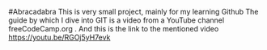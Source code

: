 #Abracadabra
This is very small project, mainly for my learning Github
The guide by which I dive into GIT is a video from a YouTube channel freeCodeCamp.org . And this is the link to the mentioned video https://youtu.be/RGOj5yH7evk
